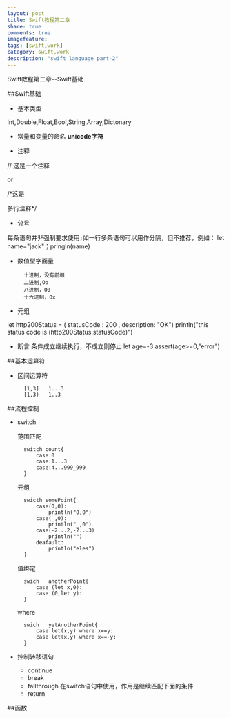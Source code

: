 ```yaml
---
layout: post
title: Swift教程第二章
share: true
comments: true
imagefeature:
tags: [swift,work]
category: swift,work
description: "swift language part-2"
---
```


Swift教程第二章--Swift基础

<!--more-->
##Swift基础

* 基本类型

Int,Double,Float,Bool,String,Array,Dictonary

* 常量和变量的命名
**unicode字符**

* 注释

// 这是一个注释

or

/*这是

多行注释*/

* 分号

每条语句并非强制要求使用`;`如一行多条语句可以用作分隔，但不推荐，例如：
	let name="jack"；pringln(name)

* 数值型字面量

		十进制，没有前缀
		二进制,Ob
		八进制，O0
		十六进制，Ox

* 元组

let http200Status = ( statusCode : 200 , description: "OK")
println("this status code is \(http200Status.statusCode)")

* 断言
条件成立继续执行，不成立则停止
let age=-3
assert(age>=0,"error")

##基本运算符

* 区间运算符

		[1,3]	1...3
		[1,3)	1..3
		
##流程控制

* switch

	范围匹配
		
		switch count{
			case:0
			case:1...3
			case:4...999_999
		}
		
	元组
		
		swicth somePoint{
			case(0,0):
				println("0,0")
			case(_,0):
				println("_,0")
			case(-2...2,-2...3)
				println("")
			deafault:
				println("eles")
		}

	值绑定
	
		swich	anotherPoint{
			case (let x,0):
			case (0,let y):
		}
		
	where
		
		swich	yetAnotherPoint{
			case let(x,y) where x==y:
			case let(x,y) where x==-y:
		}

* 控制转移语句

	- continue
	- break
	- fallthrough
		在switch语句中使用，作用是继续匹配下面的条件
	- return
	
##函数






























